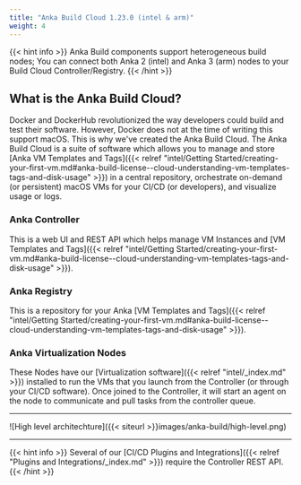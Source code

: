 ```yaml
---
title: "Anka Build Cloud 1.23.0 (intel & arm)"
weight: 4
---
```


{{< hint info >}}
Anka Build components support heterogeneous build nodes; You can connect both Anka 2 (intel) and Anka 3 (arm) nodes to your Build Cloud Controller/Registry.
{{< /hint >}}

## What is the Anka Build Cloud?

Docker and DockerHub revolutionized the way developers could build and test their software. However, Docker does not at the time of writing this support macOS. This is why we've created the Anka Build Cloud. The Anka Build Cloud is a suite of software which allows you to manage and store [Anka VM Templates and Tags]({{< relref "intel/Getting Started/creating-your-first-vm.md#anka-build-license--cloud-understanding-vm-templates-tags-and-disk-usage" >}}) in a central repository, orchestrate on-demand (or persistent) macOS VMs for your CI/CD (or developers), and visualize usage or logs.

### Anka Controller

This is a web UI and REST API which helps manage VM Instances and [VM Templates and Tags]({{< relref "intel/Getting Started/creating-your-first-vm.md#anka-build-license--cloud-understanding-vm-templates-tags-and-disk-usage" >}}).

### Anka Registry

This is a repository for your Anka [VM Templates and Tags]({{< relref "intel/Getting Started/creating-your-first-vm.md#anka-build-license--cloud-understanding-vm-templates-tags-and-disk-usage" >}}).

### Anka Virtualization Nodes

These Nodes have our [Virtualization software]({{< relref "intel/_index.md" >}}) installed to run the VMs that you launch from the Controller (or through your CI/CD software). Once joined to the Controller, it will start an agent on the node to communicate and pull tasks from the controller queue.

---

![High level architechture]({{< siteurl >}}images/anka-build/high-level.png)

---

{{< hint info >}}
Several of our [CI/CD Plugins and Integrations]({{< relref "Plugins and Integrations/_index.md" >}}) require the Controller REST API.
{{< /hint >}}
